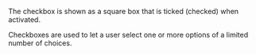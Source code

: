 The checkbox is shown as a square box that is ticked (checked) when activated.

Checkboxes are used to let a user select one or more options of a limited number of choices.
